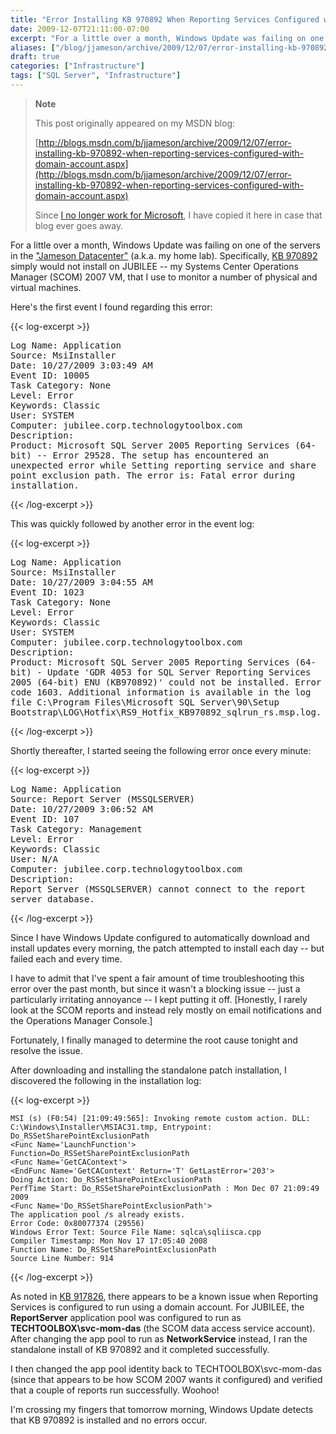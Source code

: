 ```yaml
---
title: "Error Installing KB 970892 When Reporting Services Configured with Domain Account"
date: 2009-12-07T21:11:00-07:00
excerpt: "For a little over a month, Windows Update was failing on one of the servers in the \"Jameson Datacenter\" (a.k.a. my home lab). Specifically, KB 970892 simply would not install on JUBILEE -- my Systems Center Operations Manager (SCOM) 2007 VM, that I use..."
aliases: ["/blog/jjameson/archive/2009/12/07/error-installing-kb-970892-when-reporting-services-configured-with-domain-account.aspx"]
draft: true
categories: ["Infrastructure"]
tags: ["SQL Server", "Infrastructure"]
---
```


> **Note**
>
> This post originally appeared on my MSDN blog:
>
> [http://blogs.msdn.com/b/jjameson/archive/2009/12/07/error-installing-kb-970892-when-reporting-services-configured-with-domain-account.aspx](http://blogs.msdn.com/b/jjameson/archive/2009/12/07/error-installing-kb-970892-when-reporting-services-configured-with-domain-account.aspx)
>
> Since
> [I no longer work for Microsoft](/blog/jjameson/2011/09/02/last-day-with-microsoft),
> I have copied it here in case that blog ever goes away.

For a little over a month, Windows Update was failing on one of the servers in
the ["Jameson Datacenter"](/blog/jjameson/2009/09/14/the-jameson-datacenter)
(a.k.a. my home lab). Specifically,
[KB 970892](http://support.microsoft.com/kb/970892) simply would not install on
JUBILEE -- my Systems Center Operations Manager (SCOM) 2007 VM, that I use to
monitor a number of physical and virtual machines.

Here's the first event I found regarding this error:

{{< log-excerpt >}}

<samp> Log Name: Application<br>Source: MsiInstaller<br>Date: 10/27/2009 3:03:49
AM<br>Event ID: 10005<br>Task Category: None<br>Level: Error<br>Keywords:
Classic<br>User: SYSTEM<br>Computer:
jubilee.corp.technologytoolbox.com<br>Description:<br>Product: Microsoft SQL
Server 2005 Reporting Services (64-bit) -- Error 29528. The setup has
encountered an unexpected error while Setting reporting service and share point
exclusion path. The error is: Fatal error during installation.</samp>

{{< /log-excerpt >}}

This was quickly followed by another error in the event log:

{{< log-excerpt >}}

<samp> Log Name: Application<br>Source: MsiInstaller<br>Date: 10/27/2009 3:04:55
AM<br>Event ID: 1023<br>Task Category: None<br>Level: Error<br>Keywords:
Classic<br>User: SYSTEM<br>Computer:
jubilee.corp.technologytoolbox.com<br>Description:<br>Product: Microsoft SQL
Server 2005 Reporting Services (64-bit) - Update 'GDR 4053 for SQL Server
Reporting Services 2005 (64-bit) ENU (KB970892)' could not be installed. Error
code 1603. Additional information is available in the log file C:\Program
Files\Microsoft SQL Server\90\Setup
Bootstrap\LOG\Hotfix\RS9_Hotfix_KB970892_sqlrun_rs.msp.log.</samp>

{{< /log-excerpt >}}

Shortly thereafter, I started seeing the following error once every minute:

{{< log-excerpt >}}

<samp> Log Name: Application<br>Source: Report Server (MSSQLSERVER)<br>Date:
10/27/2009 3:06:52 AM<br>Event ID: 107<br>Task Category: Management<br>Level:
Error<br>Keywords: Classic<br>User: N/A<br>Computer:
jubilee.corp.technologytoolbox.com<br>Description:<br>Report Server
(MSSQLSERVER) cannot connect to the report server database.</samp>

{{< /log-excerpt >}}

Since I have Windows Update configured to automatically download and install
updates every morning, the patch attempted to install each day -- but failed
each and every time.

I have to admit that I've spent a fair amount of time troubleshooting this error
over the past month, but since it wasn't a blocking issue -- just a particularly
irritating annoyance -- I kept putting it off. [Honestly, I rarely look at the
SCOM reports and instead rely mostly on email notifications and the Operations
Manager Console.]

Fortunately, I finally managed to determine the root cause tonight and resolve
the issue.

After downloading and installing the standalone patch installation, I discovered
the following in the installation log:

{{< log-excerpt >}}

```
MSI (s) (F0:54) [21:09:49:565]: Invoking remote custom action. DLL: C:\Windows\Installer\MSIAC31.tmp, Entrypoint: Do_RSSetSharePointExclusionPath
<Func Name='LaunchFunction'>
Function=Do_RSSetSharePointExclusionPath
<Func Name='GetCAContext'>
<EndFunc Name='GetCAContext' Return='T' GetLastError='203'>
Doing Action: Do_RSSetSharePointExclusionPath
PerfTime Start: Do_RSSetSharePointExclusionPath : Mon Dec 07 21:09:49 2009
<Func Name='Do_RSSetSharePointExclusionPath'>
The application pool /s already exists.
Error Code: 0x80077374 (29556)
Windows Error Text: Source File Name: sqlca\sqliisca.cpp
Compiler Timestamp: Mon Nov 17 17:05:40 2008
Function Name: Do_RSSetSharePointExclusionPath
Source Line Number: 914
```

{{< /log-excerpt >}}

As noted in [KB 917826](http://support.microsoft.com/kb/917826), there appears
to be a known issue when Reporting Services is configured to run using a domain
account. For JUBILEE, the **ReportServer** application pool was configured to
run as **TECHTOOLBOX\svc-mom-das** (the SCOM data access service account). After
changing the app pool to run as **NetworkService** instead, I ran the standalone
install of KB 970892 and it completed successfully.

I then changed the app pool identity back to TECHTOOLBOX\svc-mom-das (since that
appears to be how SCOM 2007 wants it configured) and verified that a couple of
reports run successfully. Woohoo!

I'm crossing my fingers that tomorrow morning, Windows Update detects that KB
970892 is installed and no errors occur.

